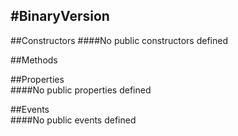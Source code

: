 #BinaryVersion
---
##Constructors 
####No public constructors defined

##Methods  






##Properties  
####No public properties defined

##Events  
####No public events defined

